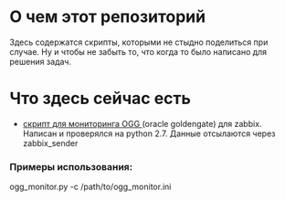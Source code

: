 # О чем этот репозиторий
Здесь содержатся скрипты, которыми не стыдно поделиться при случае. Ну и чтобы не забыть то, что когда то было написано для решения задач.

# Что здесь сейчас есть
- [скрипт для мониторинга OGG ](ogg_monitoring.py) (oracle goldengate) для zabbix. Написан и проверялся на python 2.7. Данные отсылаются через zabbix_sender

### Примеры использования:
ogg_monitor.py -c /path/to/ogg_monitor.ini

